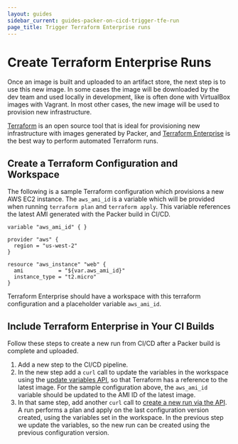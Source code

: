 ```yaml
---
layout: guides
sidebar_current: guides-packer-on-cicd-trigger-tfe-run
page_title: Trigger Terraform Enterprise runs
---
```


# Create Terraform Enterprise Runs

Once an image is built and uploaded to an artifact store, the next step is to
use this new image. In some cases the image will be downloaded by the dev team
and used locally in development, like is often done with VirtualBox images with
Vagrant. In most other cases, the new image will be used to provision new
infrastructure.

[Terraform](https://www.terraform.io/) is an open source tool that is ideal for
provisioning new infrastructure with images generated by Packer, and [Terraform
Enterprise](https://www.hashicorp.com/products/terraform/) is the best way to
perform automated Terraform runs.

## Create a Terraform Configuration and Workspace

The following is a sample Terraform configuration which provisions a new AWS
EC2 instance.  The `aws_ami_id` is a variable which will be provided when
running `terraform plan` and `terraform apply`. This variable references the
latest AMI generated with the Packer build in CI/CD.

```hcl
variable "aws_ami_id" { }

provider "aws" {
  region = "us-west-2"
}

resource "aws_instance" "web" {
  ami           = "${var.aws_ami_id}"
  instance_type = "t2.micro"
}
```

Terraform Enterprise should have a workspace with this terraform configuration
and a placeholder variable `aws_ami_id`.

## Include Terraform Enterprise in Your CI Builds

Follow these steps to create a new run from CI/CD after a Packer build is
complete and uploaded.

1. Add a new step to the CI/CD pipeline.
2. In the new step add a `curl` call to update the variables in the workspace
   using the [update variables
   API](https://www.terraform.io/docs/enterprise/api/variables.html#update-variables),
   so that Terraform has a reference to the latest image. For the sample
   configuration above, the `aws_ami_id` variable should be updated to the AMI
   ID of the latest image.
3. In that same step, add another `curl` call to [create a new run via the
   API](https://www.terraform.io/docs/enterprise/api/run.html#create-a-run).
   A run performs a plan and apply on the last configuration version created,
   using the variables set in the workspace. In the previous step we update the
   variables, so the new run can be created using the previous configuration
   version.
